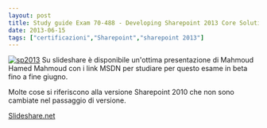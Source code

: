 ```yaml
---
layout: post
title: Study guide Exam 70-488 - Developing Sharepoint 2013 Core Solutions
date: 2013-06-15
tags: ["certificazioni","Sharepoint","sharepoint 2013"]
---
```


[![sp2013](/images/2013/sp2013-300x300.png)](http://giorgiolasala.azurewebsites.net/wp-content/uploads/2013/06/sp2013.png)
Su slideshare è disponibile un'ottima presentazione di Mahmoud Hamed Mahmoud con i link MSDN per studiare per questo esame in beta fino a fine giugno.

Molte cose si riferiscono alla versione Sharepoint 2010 che non sono cambiate nel passaggio di versione.

[Slideshare.net](http://www.slideshare.net/MahmoudMahmoud3/exam-70488-developing-microsoft-sharepoint-server-2013-core-solutions-leraning-resources "Slideshare.net")